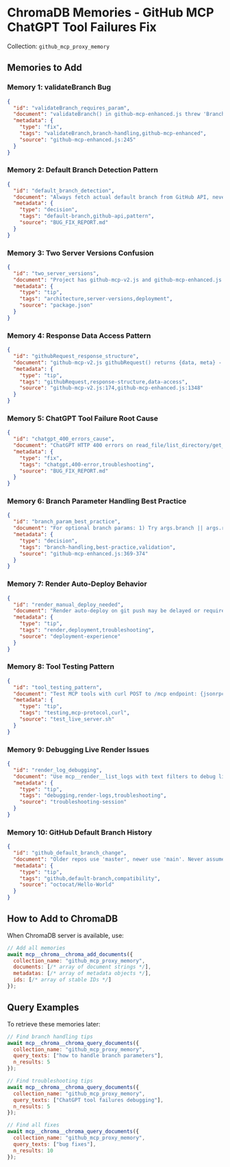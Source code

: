 # ChromaDB Memories - GitHub MCP ChatGPT Tool Failures Fix

Collection: `github_mcp_proxy_memory`

## Memories to Add

### Memory 1: validateBranch Bug
```json
{
  "id": "validateBranch_requires_param",
  "document": "validateBranch() in github-mcp-enhanced.js threw 'Branch name is required' when args.branch was undefined. Must provide default before calling validateBranch.",
  "metadata": {
    "type": "fix",
    "tags": "validateBranch,branch-handling,github-mcp-enhanced",
    "source": "github-mcp-enhanced.js:245"
  }
}
```

### Memory 2: Default Branch Detection Pattern
```json
{
  "id": "default_branch_detection",
  "document": "Always fetch actual default branch from GitHub API, never hardcode 'main'. Pattern: if (!branch) { repoInfo = await githubRequest('/repos/owner/repo'); branch = repoInfo.default_branch || 'main'; }",
  "metadata": {
    "type": "decision",
    "tags": "default-branch,github-api,pattern",
    "source": "BUG_FIX_REPORT.md"
  }
}
```

### Memory 3: Two Server Versions Confusion
```json
{
  "id": "two_server_versions",
  "document": "Project has github-mcp-v2.js and github-mcp-enhanced.js. Render uses enhanced.js (via package.json main). Different implementations: v2 returns {data,meta}, enhanced returns data directly.",
  "metadata": {
    "type": "tip",
    "tags": "architecture,server-versions,deployment",
    "source": "package.json"
  }
}
```

### Memory 4: Response Data Access Pattern
```json
{
  "id": "githubRequest_response_structure",
  "document": "github-mcp-v2.js githubRequest() returns {data, meta} - must access response.data.property. github-mcp-enhanced.js returns data directly - access response.property.",
  "metadata": {
    "type": "tip",
    "tags": "githubRequest,response-structure,data-access",
    "source": "github-mcp-v2.js:174,github-mcp-enhanced.js:1348"
  }
}
```

### Memory 5: ChatGPT Tool Failure Root Cause
```json
{
  "id": "chatgpt_400_errors_cause",
  "document": "ChatGPT HTTP 400 errors on read_file/list_directory/get_tree were caused by: 1) validateBranch requiring param, 2) hardcoded 'main' when repo uses 'master'. Fixed by fetching actual default branch.",
  "metadata": {
    "type": "fix",
    "tags": "chatgpt,400-error,troubleshooting",
    "source": "BUG_FIX_REPORT.md"
  }
}
```

### Memory 6: Branch Parameter Handling Best Practice
```json
{
  "id": "branch_param_best_practice",
  "document": "For optional branch params: 1) Try args.branch || args.ref, 2) If null, fetch actual default from GitHub API, 3) Then validate. Never assume 'main' as default.",
  "metadata": {
    "type": "decision",
    "tags": "branch-handling,best-practice,validation",
    "source": "github-mcp-enhanced.js:369-374"
  }
}
```

### Memory 7: Render Auto-Deploy Behavior
```json
{
  "id": "render_manual_deploy_needed",
  "document": "Render auto-deploy on git push may be delayed or require manual trigger from dashboard. Check uptime in /health to verify new deployment (uptime resets on deploy).",
  "metadata": {
    "type": "tip",
    "tags": "render,deployment,troubleshooting",
    "source": "deployment-experience"
  }
}
```

### Memory 8: Tool Testing Pattern
```json
{
  "id": "tool_testing_pattern",
  "document": "Test MCP tools with curl POST to /mcp endpoint: {jsonrpc:2.0, method:tools/call, params:{name:tool_name, arguments:{...}}, id:1}. Check for 'result' (success) vs 'error' in response.",
  "metadata": {
    "type": "tip",
    "tags": "testing,mcp-protocol,curl",
    "source": "test_live_server.sh"
  }
}
```

### Memory 9: Debugging Live Render Issues
```json
{
  "id": "render_log_debugging",
  "document": "Use mcp__render__list_logs with text filters to debug live issues. Check for: 1) Error messages, 2) Tool call args, 3) Which branch was used, 4) HTTP response codes.",
  "metadata": {
    "type": "tip",
    "tags": "debugging,render-logs,troubleshooting",
    "source": "troubleshooting-session"
  }
}
```

### Memory 10: GitHub Default Branch History
```json
{
  "id": "github_default_branch_change",
  "document": "Older repos use 'master', newer use 'main'. Never assume - always fetch actual default_branch from /repos/:owner/:repo endpoint. Many repos use custom defaults like 'develop'.",
  "metadata": {
    "type": "tip",
    "tags": "github,default-branch,compatibility",
    "source": "octocat/Hello-World"
  }
}
```

## How to Add to ChromaDB

When ChromaDB server is available, use:

```javascript
// Add all memories
await mcp__chroma__chroma_add_documents({
  collection_name: "github_mcp_proxy_memory",
  documents: [/* array of document strings */],
  metadatas: [/* array of metadata objects */],
  ids: [/* array of stable IDs */]
});
```

## Query Examples

To retrieve these memories later:

```javascript
// Find branch handling tips
await mcp__chroma__chroma_query_documents({
  collection_name: "github_mcp_proxy_memory",
  query_texts: ["how to handle branch parameters"],
  n_results: 5
});

// Find troubleshooting tips
await mcp__chroma__chroma_query_documents({
  collection_name: "github_mcp_proxy_memory",
  query_texts: ["ChatGPT tool failures debugging"],
  n_results: 5
});

// Find all fixes
await mcp__chroma__chroma_query_documents({
  collection_name: "github_mcp_proxy_memory",
  query_texts: ["bug fixes"],
  n_results: 10
});
```
